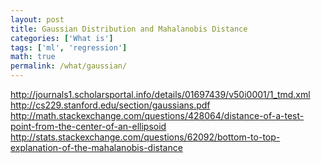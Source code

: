 ```yaml
---
layout: post
title: Gaussian Distribution and Mahalanobis Distance
categories: ['What is']
tags: ['ml', 'regression']
math: true
permalink: /what/gaussian/
---
```

http://journals1.scholarsportal.info/details/01697439/v50i0001/1_tmd.xml
http://cs229.stanford.edu/section/gaussians.pdf
http://math.stackexchange.com/questions/428064/distance-of-a-test-point-from-the-center-of-an-ellipsoid
http://stats.stackexchange.com/questions/62092/bottom-to-top-explanation-of-the-mahalanobis-distance